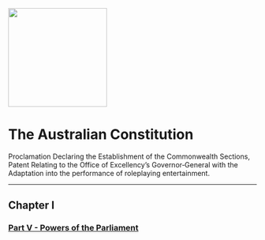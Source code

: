 
<img src="https://upload.wikimedia.org/wikipedia/commons/6/66/Coat_of_arms_of_the_Commonwealth_of_Australia.gif" width="200">



# The Australian Constitution
Proclamation Declaring the Establishment of the Commonwealth
Sections, Patent Relating to the Office of Excellency’s Governor‑General with the Adaptation into the performance of roleplaying entertainment.

___

## Chapter I
### [Part V - Powers of the Parliament](https://docs.google.com/document/d/1bcGMqNnO0sUtL6X1ngVpOmKzyz6dsDxKlSAqE8NdQAw/edit?usp=sharing)
